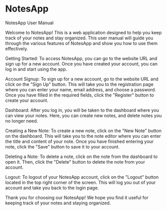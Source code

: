 # NotesApp

NotesApp User Manual

Welcome to NotesApp! This is a web application designed to help you keep track of your notes and stay organized. This user manual will guide you through the various features of NotesApp and show you how to use them effectively.

Getting Started:
To access NotesApp, you can go to the website URL and sign up for a new account. Once you have created your account, you can log in and start using the app.

Account Signup:
To sign up for a new account, go to the website URL and click on the "Sign Up" button. This will take you to the registration page where you can enter your name, email address, and choose a password. Once you have filled in the required fields, click the "Register" button to create your account.

Dashboard:
After you log in, you will be taken to the dashboard where you can view your notes. Here, you can create new notes, and delete notes you no longer need.

Creating a New Note:
To create a new note, click on the "New Note" button on the dashboard. This will take you to the note editor where you can enter the title and content of your note. Once you have finished entering your note, click the "Save" button to save it to your account.

Deleting a Note:
To delete a note, click on the note from the dashboard to open it. Then, click the "Delete" button to delete the note from your account.

Logout:
To logout of your NotesApp account, click on the "Logout" button located in the top right corner of the screen. This will log you out of your account and take you back to the login page.

Thank you for choosing our NotesApp! We hope you find it useful for keeping track of your notes and staying organized.
